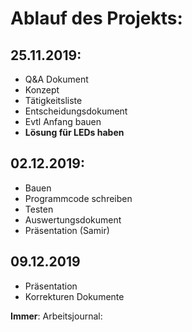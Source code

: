 # Ablauf des Projekts:
## 25.11.2019: 
- Q&A Dokument
- Konzept
- Tätigkeitsliste
- Entscheidungsdokument
- Evtl Anfang bauen 
- **Lösung für LEDs haben**

## 02.12.2019:
- Bauen 
- Programmcode schreiben
- Testen
- Auswertungsdokument
- Präsentation (Samir)

## 09.12.2019
- Präsentation
- Korrekturen Dokumente

**Immer**: Arbeitsjournal: